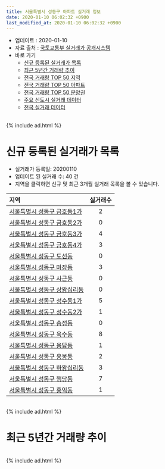 ```yaml
---
title: 서울특별시 성동구 아파트 실거래 정보
date: 2020-01-10 06:02:32 +0900
last_modified_at: 2020-01-10 06:02:32 +0900
---
```


* 업데이트 : 2020-01-10
* 자료 출처 : [국토교통부 실거래가 공개시스템](http://rt.molit.go.kr)
* 바로 가기
    * [신규 등록된 실거래가 목록](#신규-등록된-실거래가-목록)
    * [최근 5년간 거래량 추이](#최근-5년간-거래량-추이)
    * [전국 거래량 TOP 50 지역](https://inasie.github.io/apt-trade-info/최근-3개월-전국에서-가장-거래가-많이-발생한-지역)
    * [전국 거래량 TOP 50 아파트](https://inasie.github.io/apt-trade-info/최근-3개월-전국에서-가장-거래가-많이-발생한-아파트)
    * [전국 거래량 TOP 50 분양권](https://inasie.github.io/apt-trade-info/최근-3개월-전국에서-가장-거래가-많이-발생한-분양권)
    * [주요 신도시 실거래 데이터](https://inasie.github.io/apt-trade-info/주요-신도시)
    * [전국 실거래 데이터](https://inasie.github.io/apt-trade-info/전국)

<br>
{% include ad.html %}
<br>

# 신규 등록된 실거래가 목록
* 실거래가 등록일: 20200110
* 업데이트 된 실거래 수: 40 건
* 지역을 클릭하면 신규 및 최근 3개월 실거래 목록을 볼 수 있습니다.


|지역|실거래수|
|:---|:---:|
|[서울특별시 성동구 금호동1가](https://inasie.github.io/apt-trade-info/서울특별시-성동구-금호동1가)|2|
|[서울특별시 성동구 금호동2가](https://inasie.github.io/apt-trade-info/서울특별시-성동구-금호동2가)|0|
|[서울특별시 성동구 금호동3가](https://inasie.github.io/apt-trade-info/서울특별시-성동구-금호동3가)|4|
|[서울특별시 성동구 금호동4가](https://inasie.github.io/apt-trade-info/서울특별시-성동구-금호동4가)|3|
|[서울특별시 성동구 도선동](https://inasie.github.io/apt-trade-info/서울특별시-성동구-도선동)|0|
|[서울특별시 성동구 마장동](https://inasie.github.io/apt-trade-info/서울특별시-성동구-마장동)|3|
|[서울특별시 성동구 사근동](https://inasie.github.io/apt-trade-info/서울특별시-성동구-사근동)|0|
|[서울특별시 성동구 상왕십리동](https://inasie.github.io/apt-trade-info/서울특별시-성동구-상왕십리동)|0|
|[서울특별시 성동구 성수동1가](https://inasie.github.io/apt-trade-info/서울특별시-성동구-성수동1가)|5|
|[서울특별시 성동구 성수동2가](https://inasie.github.io/apt-trade-info/서울특별시-성동구-성수동2가)|1|
|[서울특별시 성동구 송정동](https://inasie.github.io/apt-trade-info/서울특별시-성동구-송정동)|0|
|[서울특별시 성동구 옥수동](https://inasie.github.io/apt-trade-info/서울특별시-성동구-옥수동)|8|
|[서울특별시 성동구 용답동](https://inasie.github.io/apt-trade-info/서울특별시-성동구-용답동)|1|
|[서울특별시 성동구 응봉동](https://inasie.github.io/apt-trade-info/서울특별시-성동구-응봉동)|2|
|[서울특별시 성동구 하왕십리동](https://inasie.github.io/apt-trade-info/서울특별시-성동구-하왕십리동)|3|
|[서울특별시 성동구 행당동](https://inasie.github.io/apt-trade-info/서울특별시-성동구-행당동)|7|
|[서울특별시 성동구 홍익동](https://inasie.github.io/apt-trade-info/서울특별시-성동구-홍익동)|1|


<br>
{% include ad.html %}
<br>

# 최근 5년간 거래량 추이


<div style="width:100%;">
    <canvas id="deal_progress" height="200"></canvas>
</div>

<script>
new Chart(document.getElementById("deal_progress"), {
    type: 'line',
    data: {
        labels: ['201501','201502','201503','201504','201505','201506','201507','201508','201509','201510','201511','201512','201601','201602','201603','201604','201605','201606','201607','201608','201609','201610','201611','201612','201701','201702','201703','201704','201705','201706','201707','201708','201709','201710','201711','201712','201801','201802','201803','201804','201805','201806','201807','201808','201809','201810','201811','201812','201901','201902','201903','201904','201905','201906','201907','201908','201909','201910','201911','201912','202001'],
        datasets: [{
            label: '매매',
            pointRadius: 1,
            data: [336, 330, 647, 478, 383, 384, 383, 309, 327, 417, 251, 161, 161, 179, 308, 349, 371, 506, 508, 423, 379, 472, 212, 141, 133, 222, 323, 439, 663, 616, 616, 168, 229, 227, 384, 403, 638, 343, 255, 104, 110, 109, 182, 599, 290, 110, 86, 51, 43, 27, 54, 101, 158, 272, 490, 347, 304, 583, 484, 187, 2],
            borderColor: "rgba(255, 201, 14, 1)",
            backgroundColor: "rgba(255, 201, 14, 0.5)",
            fill: false,
            lineTension: 0
        },{
            label: '전월세',
            pointRadius: 1,
            data: [645, 595, 704, 538, 486, 484, 431, 402, 340, 375, 352, 432, 458, 459, 564, 483, 505, 487, 456, 491, 442, 569, 522, 812, 817, 763, 607, 554, 555, 552, 586, 531, 531, 393, 439, 509, 686, 629, 821, 613, 593, 565, 543, 573, 568, 576, 518, 617, 708, 635, 595, 456, 449, 481, 545, 498, 484, 515, 452, 260, 65],
            borderColor: "rgba(0, 141, 185, 1)",
            backgroundColor: "rgba(0, 141, 185, 0.5)",
            fill: false,
            lineTension: 0
        }
        ]
    },
    options: {
        responsive: true,
        title: {
            display: false
        },
        tooltips: {
            mode: 'index',
            intersect: false
        },
        hover: {
            mode: 'nearest',
            intersect: true
        },
        scales: {
            xAxes: [{
                display: true,
                scaleLabel: {
                    display: true,
                    labelString: '년/월'
                }
            }],
            yAxes: [{
                display: true,
                ticks: {
                    suggestedMin: 0,
                },
                scaleLabel: {
                    display: true,
                    labelString: '실거래 수'
                }
            }]
        }
    }
});

</script>


<br>
{% include ad.html %}
<br>

